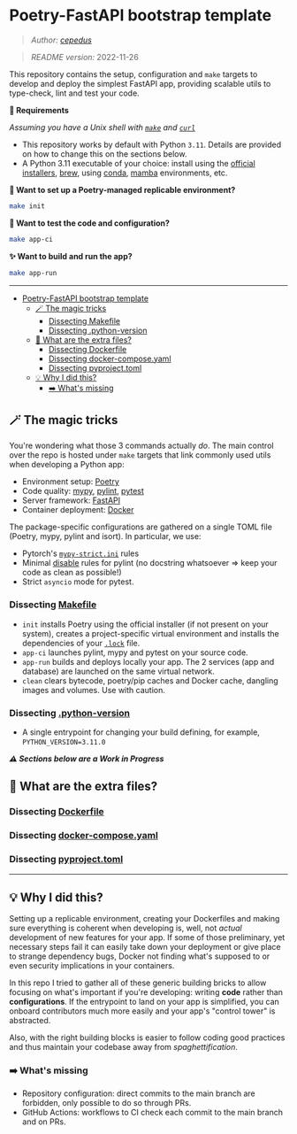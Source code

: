 # Poetry-FastAPI bootstrap template
> *Author: [cepedus](https://www.github.com/cepedus)*

> *README version:* 2022-11-26

This repository contains the setup, configuration and `make` targets to develop and deploy the simplest FastAPI app, providing scalable utils to type-check, lint and test your code.

**🚦 Requirements**

*Assuming you have a Unix shell with [`make`](https://www.gnu.org/software/make/) and [`curl`](https://curl.se/)*


- This repository works by default with Python `3.11`. Details are provided on how to change this on the sections below.
- A Python 3.11 executable of your choice: install using the [official installers](https://www.python.org/downloads/), [brew](https://brew.sh/), using [conda](https://docs.conda.io/en/latest/miniconda.html), [mamba](https://mamba.readthedocs.io/en/latest/index.html) environments, etc.


**🥾 Want to set up a Poetry-managed replicable environment?**
```bash
make init
```

**🧪 Want to test the code and configuration?**
```bash
make app-ci
```

**✨ Want to build and run the app?**
```bash
make app-run
```

---

- [Poetry-FastAPI bootstrap template](#poetry-fastapi-bootstrap-template)
  - [🪄 The magic tricks](#-the-magic-tricks)
    - [Dissecting Makefile](#dissecting-makefile)
    - [Dissecting .python-version](#dissecting-pythonrc)
  - [👀 What are the extra files?](#-what-are-the-extra-files)
    - [Dissecting Dockerfile](#dissecting-dockerfile)
    - [Dissecting docker-compose.yaml](#dissecting-docker-composeyaml)
    - [Dissecting pyproject.toml](#dissecting-pyprojecttoml)
  - [💡 Why I did this?](#-why-i-did-this)
    - [➡️ What's missing](#️-whats-missing)

## 🪄 The magic tricks

You're wondering what those 3 commands actually *do*. The main control over the repo is hosted under `make` targets that link commonly used utils when developing a Python app:

- Environment setup: [Poetry](https://python-poetry.org/docs/)
- Code quality: [mypy](https://mypy.readthedocs.io/en/stable/), [pylint](https://pylint.pycqa.org/en/latest/), [pytest](https://docs.pytest.org/en/latest/)
- Server framework: [FastAPI](https://fastapi.tiangolo.com/)
- Container deployment: [Docker](https://docs.docker.com/get-started/overview/)

The package-specific configurations are gathered on a single TOML file (Poetry, mypy, pylint and isort). In particular, we use:
- Pytorch's [`mypy-strict.ini`](https://github.com/pytorch/pytorch/blob/master/mypy-strict.ini) rules
- Minimal [disable](https://github.com/cepedus/poetry-bootstrap/blob/main/pyproject.toml#L419) rules for pylint (no docstring whatsoever => keep your code as clean as possible!)
- Strict `asyncio` mode for pytest.

### Dissecting [Makefile](./Makefile)

- `init` installs Poetry using the official installer (if not present on your system), creates a project-specific virtual environment and installs the dependencies of your [`.lock`](poetry.lock) file.
- `app-ci` launches pylint, mypy and pytest on your source code.
- `app-run` builds and deploys locally your app. The 2 services (app and database) are launched on the same virtual network.
- `clean` clears bytecode, poetry/pip caches and Docker cache, dangling images and volumes. Use with caution.

### Dissecting [.python-version](./.python-version)

- A single entrypoint for changing your build defining, for example, `PYTHON_VERSION=3.11.0`


***⚠️ Sections below are a Work in Progress***

## 👀 What are the extra files?

### Dissecting [Dockerfile](./Dockerfile)


### Dissecting [docker-compose.yaml](./docker-compose.yaml)


### Dissecting [pyproject.toml](./pyproject.toml)

---

## 💡 Why I did this?

Setting up a replicable environment, creating your Dockerfiles and making sure everything is coherent when developing is, well, not *actual* development of new features for your app. If some of those preliminary, yet necessary steps fail it can easily take down your deployment or give place to strange dependency bugs, Docker not finding what's supposed to or even security implications in your containers.

In this repo I tried to gather all of these generic building bricks to allow focusing on what's important if you're developing: writing **code** rather than **configurations**. If the entrypoint to land on your app is simplified, you can onboard contributors much more easily and your app's "control tower" is abstracted. 

Also, with the right building blocks is easier to follow coding good practices and thus maintain your codebase away from *spaghettification*.

### ➡️ What's missing
- Repository configuration: direct commits to the main branch are forbidden, only possible to do so through PRs.
- GitHub Actions: workflows to CI check each commit to the main branch and on PRs.
